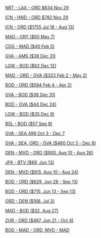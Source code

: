 [NRT - LAX - ORD $634 Nov 29](https://www.google.com/travel/flights/booking?tfs=CBwQAhplEgoyMDIzLTExLTI5Ih4KA05SVBIKMjAyMy0xMS0yORoDTEFYKgJVQTICMzMiIAoDTEFYEgoyMDIzLTExLTI5GgNPUkQqAlVBMgQxMDY5agwIAxIIL20vMDdkZmtyBwgBEgNPUkRAAUgBcAGCAQsI____________AZgBAg&tfu=CnRDalJJUzFab056Tk5kRVZmTkdOQlVqTXljbWRDUnkwdExTMHRMUzB0TFhSblltTnFOVUZCUVVGQlIxVmZaMGcwVDJ3elZsbEJFZ3RWUVRNemZGVkJNVEEyT1JvTENKTHZBeEFDR2dOVlUwUTRISENTN3dNPRICCAEiACoA&gl=US)

[ICN - HND - ORD $782 Nov 29](https://www.google.com/travel/flights/booking?tfs=CBwQAhpjEgoyMDIzLTExLTI5Ih4KA0dNUBIKMjAyMy0xMS0yORoDSE5EKgJKTDICOTAiHgoDSE5EEgoyMDIzLTExLTI5GgNPUkQqAkpMMgIxMGoMCAISCC9tLzBoc3FmcgcIARIDT1JEQAFIAXABggELCP___________wGYAQI&tfu=CnBDalJJYVVsalkwTjZiMmN0YkVGQlUzUnlWa0ZDUnkwdExTMHRMUzB0ZEdkaVpIQXhOa0ZCUVVGQlIxVmZaak5KUTFwa1F6UkJFZ2xLVERrd2ZFcE1NVEFhQ3dqMjRnUVFBaG9EVlZORU9CeHc5dUlFEgIIASIDEgEwKgA&gl=US)

[ICN - ORD ($1755 Jul 18 - Aug 13)](https://www.google.com/travel/flights/booking?tfs=CBwQAhpFEgoyMDI0LTA3LTE4Ih4KA0lDThIKMjAyNC0wNy0xOBoDT1JEKgJLRTICMzcoAGoMCAMSCC9tLzBoc3FmcgcIARIDT1JEGkUSCjIwMjQtMDgtMTMiHgoDT1JEEgoyMDI0LTA4LTEzGgNJQ04qAktFMgIzOCgAagcIARIDT1JEcgwIAxIIL20vMGhzcWZAAUgBcAGCAQsI____________AZgBAQ&tfu=CmxDalJJWTFWS05scFViVGhVVEZGQlFrRTNRWGRDUnkwdExTMHRMUzB0YjNsamFXMHhOVUZCUVVGQlIxVjJUVm8wUkhneE5UaEJFZ1JMUlRNNEdnc0l4ZG9LRUFJYUExVlRSRGdjY01YYUNnPT0SAggBIgAqAA)

[MAD - ORY ($50 May 7)](https://www.google.com/travel/flights/booking?tfs=CBwQAhpKEgoyMDI0LTA1LTA3IiAKA01BRBIKMjAyNC0wNS0wNxoDQ0RHKgJJQjIEMzQyMmoMCAMSCC9tLzA1Nl95cgwIAxIIL20vMDVxdGpAAUgBcAGCAQsI____________AZgBAg&tfu=CmxDalJJVjBGeVZWbGtabXhxWTBWQlExTnJURkZDUnkwdExTMHRMUzB0TFMxdmRYSnFORUZCUVVGQlIxVnVOaTF6VEcxTWMyVkJFZ1pKUWpNME1qSWFDZ2lUS0JBQ0dnTlZVMFE0SEhDVEtBPT0SAggBIgAqAggD)

[CDG - MAD ($40 Feb 5)](https://www.google.com/travel/flights/booking?tfs=CBwQAhpKEgoyMDI0LTAyLTA1IiAKA0NERxIKMjAyNC0wMi0wNRoDTUFEKgJVMjIENDU4MWoMCAMSCC9tLzA1cXRqcgwIAxIIL20vMDU2X3lAAUgBcAGCAQsI____________AZgBAg&tfu=CmxDalJJTm5JMFp6aHJSVnBTUkRCQlEzbHNPVUZDUnkwdExTMHRMUzB0TFc5NWJtTXlNRUZCUVVGQlIxVnVObkZSUlVVM2JHTkJFZ1pWTWpRMU9ERWFDZ2oxSGhBQ0dnTlZVMFE0SEhEMUhnPT0SAggBIgAqAggD)


[GVA - AMS ($38 Dec 31)](https://www.google.com/travel/flights/booking?tfs=CBwQAhpFEgoyMDIzLTEyLTMxIiAKA0dWQRIKMjAyMy0xMi0zMRoDQU1TKgJVMjIEMTUxN2oMCAMSCC9tLzAzOTAycgcIARIDQU1TQAFIAXABggELCP___________wGYAQI&tfu=CmxDalJJT1ZvelJVTkpabEpsUzFWQlRrWldVR2RDUnkwdExTMHRMUzB0ZDJWaWIzRXlNa0ZCUVVGQlIxVllNMEp2UjFSRWRIbEJFZ1pWTWpFMU1UY2FDZ2pqR3hBQ0dnTkZWVkk0SEhDMEhRPT0SAggBIgA)

[LGW - BOD ($62 Dec 12)](https://www.google.com/travel/flights/booking?tfs=CBwQAhpKEgoyMDIzLTEyLTEyIiAKA0xHVxIKMjAyMy0xMi0xMhoDQk9EKgJCQTIEMjU3MGoMCAMSCC9tLzA0anBscgwIAxIIL20vMDFiODVAAUgBcAGCAQsI____________AZgBAg&tfu=CmxDalJJYTJWcE1sUlRPSGg0VkZWQlRXeDNObWRDUnkwdExTMHRMUzB0TFhkbGMyb3pPVUZCUVVGQlIxVllNakl3UkZaalMwRkJFZ1pDUVRJMU56QWFDZ2lnTFJBQ0dnTkZWVkk0SEhEMEx3PT0SAggBIgA)

[MAD - ORD - GVA ($323 Feb 2 - May 2)](https://www.google.com/travel/flights/booking?tfs=CBwQAhpKEgoyMDI0LTAyLTAyIiAKA01BRBIKMjAyNC0wMi0wMhoDT1JEKgJJQjIENjI3NWoMCAMSCC9tLzA1Nl95cgwIAxIIL20vMDFfZDQabBIKMjAyNC0wNS0wMiIgCgNPUkQSCjIwMjQtMDUtMDIaA01BRCoCSUIyBDYyNzQiIAoDTUFEEgoyMDI0LTA1LTAzGgNHVkEqAklCMgQzNDgwagwIAxIIL20vMDFfZDRyDAgDEggvbS8wMzkwMkABSAFwAYIBCwj___________8BmAED&tfu=CnhDalJJYkV4U1pEUjRTbWgzU2tWQlJIQnZVMEZDUnkwdExTMHRMUzB0TFMxM1pXOTNNMEZCUVVGQlIxVkRPRmxWVEdKSVRYVkJFZzFKUWpZeU56UjhTVUl6TkRnd0dnc0lzZXdCRUFJYUEwVlZVamdjY043OUFRPT0SAggBIgMKATA)

[BOD - ORD ($584 Feb 4 - Apr 2)](https://www.google.com/travel/flights/booking?tfs=CBwQAhpnEgoyMDI0LTAyLTA0IiAKA0JPRBIKMjAyNC0wMi0wNBoDTUFEKgJJQjIEODY5NyIgCgNNQUQSCjIwMjQtMDItMDQaA09SRCoCSUIyBDYyNzVqBwgBEgNCT0RyDAgDEggvbS8wMV9kNBpnEgoyMDI0LTA0LTAyIiAKA09SRBIKMjAyNC0wNC0wMhoDTUFEKgJJQjIENjI3NCIgCgNNQUQSCjIwMjQtMDQtMDMaA0JPRCoCSUIyBDg2OThqDAgDEggvbS8wMV9kNHIHCAESA0JPREABSAFwAYIBCwj___________8BmAEB&tfu=CnhDalJJUlhaRFlYZHdaMDgwYVhOQlVFTmZkV2RDUnkwdExTMHRMUzB0TFc5MVltTjBPVUZCUVVGQlIxUjZaVVJWUVhGbFFrbEJFZzFKUWpZeU56UjhTVUk0TmprNEdnc0krdFlERUFJYUExVlRSRGdjY1ByV0F3PT0SAggBIgYKATAKATE)

[GVA - BOD ($38 Dec 31)](https://www.google.com/travel/flights/booking?tfs=CBwQAhpKEgoyMDIzLTEyLTMxIiAKA0dWQRIKMjAyMy0xMi0zMRoDQk9EKgJVMjIEMTMyM2oMCAMSCC9tLzAzOTAycgwIAxIIL20vMDFiODVAAUgBcAGCAQsI____________AZgBAg&tfu=CmxDalJJUlhvNVdFMVdWbXhqV2sxQlIxVnVNV2RDUnkwdExTMHRMUzB0TFc5MWNYTXhNRUZCUVVGQlIxUlhWMWRWVFdkUVVsZEJFZ1pWTWpFek1qTWFDZ2l4SFJBQ0dnTlZVMFE0SEhDeEhRPT0SAggBIgMKATA)


[BOD - GVA ($44 Dec 24)](https://www.google.com/travel/flights/booking?tfs=CBwQAhpKEgoyMDIzLTEyLTI0IiAKA0JPRBIKMjAyMy0xMi0yNBoDR1ZBKgJVMjIEMTMyMGoMCAMSCC9tLzAxYjg1cgwIAxIIL20vMDM5MDJAAUgBcAGCAQsI____________AZgBAg&tfu=CmxDalJJV0RGSU5ETlZabXhXWDBsQlJuaFRXbEZDUnkwdExTMHRMUzB0TFc5MVpYSXlNRUZCUVVGQlIxUlhWMDQwUm14YVYybEJFZ1pWTWpFek1qQWFDZ2ltSWhBQ0dnTlZVMFE0SEhDbUlnPT0SAggBIgMKATA)

[LGW - BOD ($35 Dec 9)](https://www.google.com/travel/flights/booking?tfs=CBwQAhpKEgoyMDIzLTEyLTA5IiAKA0xHVxIKMjAyMy0xMi0wORoDQk9EKgJVMjIEODM4MWoMCAMSCC9tLzA0anBscgwIAxIIL20vMDFiODVAAUgBcAGCAQsI____________AZgBAg&tfu=CmxDalJJTjFaRlFucEdjbXR0TmxWQlIweHliMEZDUnkwdExTMHRMUzB0TFc5MWRtMHhNa0ZCUVVGQlIxUlhWMmM0VFdwbk4xVkJFZ1pWTWpnek9ERWFDZ2psR3hBQ0dnTlZVMFE0SEhEbEd3PT0SAggBIgA)

[BSL - BOD ($57 Sep 9)](https://www.google.com/travel/flights/search?tfs=CBwQAhooEgoyMDIzLTA5LTA4agwIAxIIL20vMDFrNGZyDAgDEggvbS8wMWI4NUABSAFwAYIBCwj___________8BmAEC)

[GVA - SEA 499 Oct 3 - Dec 7](https://www.google.com/travel/flights/booking?tfs=CBwQAhp0EgoyMDIzLTEwLTAzIh8KA0dWQRIKMjAyMy0xMC0wMxoDTEhSKgJCQTIDNzI3Ih8KA0xIUhIKMjAyMy0xMC0wMxoDU0VBKgJBQTIDMTU1MghPTkVXT1JMRGoMCAMSCC9tLzAzOTAycgwIAxIIL20vMGQ5anIacxIKMjAyMy0xMi0wNyIeCgNTRUESCjIwMjMtMTItMDcaA0xIUioCQkEyAjUyIh8KA0xIUhIKMjAyMy0xMi0wOBoDR1ZBKgJCQTIDNzI2MghPTkVXT1JMRGoMCAMSCC9tLzBkOWpycgwIAxIIL20vMDM5MDJAAUgBcAGCAQsI____________AZgBAQ&tfu=CnRDalJJT1dOSE5EaDBUekpEZERoQlJGQk9RVkZDUnkwdExTMHRMUzB0ZVhOaVltZzBNRUZCUVVGQlIxTlBXVzg0VERKU1QwRkJFZ3BDUVRVeWZFSkJOekkyR2dzSWtJVURFQUlhQTFWVFJEZ2NjSkNGQXc9PRICCAEiAA)



[GVA - SEA, ORD - GVA ($460 Oct 3 - Dec 8)](https://www.google.com/travel/flights/booking?tfs=CBwQAhprEgoyMDIzLTEwLTAzIh8KA0dWQRIKMjAyMy0xMC0wMxoDTEhSKgJCQTIDNzIzIh4KA0xIUhIKMjAyMy0xMC0wMxoDU0VBKgJCQTICNTMoAWoMCAMSCC9tLzAzOTAycgwIAxIIL20vMGQ5anIaZRIKMjAyMy0xMi0wOCIfCgNPUkQSCjIwMjMtMTItMDgaA0xIUioCQkEyAzI5NCIfCgNMSFISCjIwMjMtMTItMDkaA0dWQSoCQkEyAzcyNmoHCAESA09SRHIMCAMSCC9tLzAzOTAyQAFIAXABggELCP___________wGYAQM&tfu=CnRDalJJUmkwd09EaGxMVEZUVkRoQlQzTnZaSGRDUnkwdExTMHRMUzB0TFMxMmRIWnNNVUZCUVVGQlIxTkhUSGxyVEhadVQwRkJFZ3RDUVRJNU5IeENRVGN5TmhvTENJam5BaEFDR2dOVlUwUTRISENJNXdJPRICCAEiAA)


[DEN - MVD - ORD ($900, Aug 10 - Aug 26)](https://www.google.com/travel/flights/booking?tfs=CBwQAhpgEgoyMDIzLTA4LTEwIh8KA0RFThIKMjAyMy0wOC0xMBoDUFRZKgJDTTIDNDc3Ih8KA1BUWRIKMjAyMy0wOC0xMRoDTVZEKgJDTTIDMTI1agcIARIDREVOcgcIARIDTVZEGj8SCjIwMjMtMDgtMjYiHwoDTVZEEgoyMDIzLTA4LTI2GgNQVFkqAkNNMgMzNjlqBwgBEgNNVkRyBwgBEgNQVFkaPxIKMjAyMy0wOC0yNiIfCgNQVFkSCjIwMjMtMDgtMjYaA09SRCoCQ00yAzIzNWoHCAESA1BUWXIHCAESA09SREABSAFwAYIBCwj___________8BmAED&tfu=CmxDalJJTXpWRVNtVmFWR2c1TUc5QlFsWkROV2RDUnkwdExTMHRMUzB0TFhaMGVXRXlNRUZCUVVGQlIxTkRaMXByVFhCUGVVRkJFZ1ZEVFRJek5Sb0xDUDY4QlJBQ0dnTlZVMFE0SEhEK3ZBVT0SAggBIiUKBVZZNHFzCgVWWTRxcwoGWldEdXliCgVWWTRxcwoGWldEdXli)

[JFK - BTV ($69, Jun 13)](https://www.google.com/travel/flights/search?tfs=CBwQAhopag0IAxIJL20vMDJfMjg2EgoyMDIzLTA2LTEzcgwIAxIIL20vMGhweXZwAYIBCwj___________8BQAFIAZgBAg&tfu=EgIIASI4CgZ6SjlQTWMKBnl6clp4ZgoGeXpyWnhmCgZ5enJaeGYKBnl6clp4ZgoGeXpyWnhmCgZ5enJaeGY)

[DEN - MVD ($815, Aug 10 - Aug 24)](https://www.google.com/travel/flights/search?tfs=CBwQAhojagcIARIDREVOEgoyMDIzLTA4LTEwcgwIAxIIL20vMDlqcDMaI2oMCAMSCC9tLzA5anAzEgoyMDIzLTA4LTI0cgcIARIDREVOcAGCAQsI____________AUABSAGYAQE&tfu=EgIIASIQCgZ5enJaeGYKBkRIa01JZA)

[BOD - ORD ($629, Jun 28 - Sep 13)](https://www.google.com/travel/flights/search?tfs=CBwQAhoeagcIARIDQk9EEgoyMDIzLTA2LTI4cgcIARIDTUFEGh5qBwgBEgNNQUQSCjIwMjMtMDYtMjlyBwgBEgNPUkQaHmoHCAESA09SRBIKMjAyMy0wOS0xM3IHCAESA0JPRHABggELCP___________wFAAUgBmAED&tfu=EgIIASIYCgZtVGVpaGUKBnNLRlh4ZgoGbjZqaDdj)

[BOD - ORD ($715, Jun 13 - Sep 13)](https://www.google.com/travel/flights/search?tfs=CBwQAhoeagcIARIDQk9EEgoyMDIzLTA2LTEzcgcIARIDTUFEGh5qBwgBEgNNQUQSCjIwMjMtMDYtMTRyBwgBEgNPUkQaHmoHCAESA09SRBIKMjAyMy0wOS0xM3IHCAESA0JPRHABggELCP___________wFAAUgBmAED&tfu=EgIIASIYCgZtVGVpaGUKBnNLRlh4ZgoGbjZqaDdj)

[ORD - DEN ($168, Jul 3)](https://www.google.com/travel/flights/search?tfs=CBwQAhokagcIARIDT1JEEgoyMDIzLTA3LTAzcgcIARIDREVOKAA6AkY5cAGCAQsI____________AUABSAGYAQI&tfu=EgIIASIA)

[MAD - BOD ($32, Aug 27)](https://www.google.com/travel/flights/search?tfs=CBwQAhojagwIAxIIL20vMDU2X3kSCjIwMjMtMDgtMjdyBwgBEgNCT0RwAYIBCwj___________8BQAFIAZgBAg&tfu=EgIIASIYCgZEanRzUWIKBkRqdHNRYgoGRGp0c1Fi)

[ZUR - ORD ($487, Jun 21 - Oct 4)](https://www.google.com/travel/flights/search?tfs=CBwQAhogagcIARIDWlJIEgoyMDIzLTA2LTIxcgcIARIDT1JEKAAaIGoHCAESA09SRBIKMjAyMy0xMC0wNHIHCAESA1pSSCgAcAGCAQsI____________AUABSAGYAQE&tfu=EgIIASInCgV2eGdYZwoGYUNOclRiCgZpNVNrR2YSBmFkOE1XZRIGYWQ4TVdl)

[BOD - MAD - ORD, MVD - MAD](https://www.google.com/travel/flights/search?tfs=CBwQAhoeagcIARIDQk9EEgoyMDIzLTA2LTI4cgcIARIDTUFEGh5qBwgBEgNNQUQSCjIwMjMtMDYtMjlyBwgBEgNPUkQaKGoMCAMSCC9tLzA5anAzEgoyMDIzLTA4LTI2cgwIAxIIL20vMDU2X3lwAYIBCwj___________8BQAFIAZgBAw&tfu=EgIIASJHCgZIUktramUKBlNQNElPZQoGSEd4OHhlCgVKZWlsWAoGSEd4OHhlCgZIR3g4eGUKBkhHeDh4ZQoGSEd4OHhlCgZIR3g4eGU)
